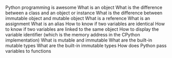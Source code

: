 Python programming is awesome What is an object What is the difference between a class and an object or instance What is the difference between immutable object and mutable object What is a reference What is an assignment What is an alias How to know if two variables are identical How to know if two variables are linked to the same object How to display the variable identifier (which is the memory address in the CPython implementation) What is mutable and immutable What are the built-in mutable types What are the built-in immutable types How does Python pass variables to functions
